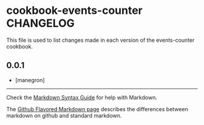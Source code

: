 cookbook-events-counter CHANGELOG
==========================

This file is used to list changes made in each version of the events-counter cookbook.

0.0.1
-----
- [manegron]


- - -
Check the [Markdown Syntax Guide](http://daringfireball.net/projects/markdown/syntax) for help with Markdown.

The [Github Flavored Markdown page](http://github.github.com/github-flavored-markdown/) describes the differences between markdown on github and standard markdown.
